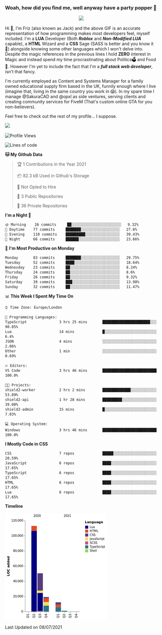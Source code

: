 ### Woah, how did you find me, well anyway have a party popper 🎉

<p align="center">
  <img  src="https://66.media.tumblr.com/d2766024a15e8c140bf20f314664eed2/d1615166bf58615c-d8/s400x600/aabc473a64edc43599d5345fd1e9e792d66ecc48.gifv">
</p>

Hi :wave:, I'm Friz (also known as Jack) and the above GIF is an accurate representation of how programming makes most developers feel, myself included. I'm a **LUA** Developer (Both ***Roblox*** and ***Non-Modified LUA*** capable), a **HTML** Wizard and a **CSS** Sage (SASS is better and you know it :pray:) alongside knowing some other languages which I won't delve into. Despite the magic references in the previous lines I hold **ZERO** interest in Magic and instead spend my time procrastinating about Politics🗳️ and Food🍔. However I'm yet to include the fact that I'm a ***full stack web developer***, isn't that fancy.

I'm currently employed as Content and Systems Manager for a family owned educational supply firm based in the UK, funnily enough where I live (imagine that, living in the same country you work in 😱). In my spare time I manage @SakuraCAD and @opxl as side ventures, serving clients and creating community services for FiveM (That's custom online GTA for you non-believers).

Feel free to check out the rest of my profile... I suppose.

<a href="https://github.com/anuraghazra/github-readme-stats">
  <img  src="https://github-readme-stats.vercel.app/api?username=JackOPXL&count_private=true&show_icons=true&theme=tokyonight" />
</a>



<!--START_SECTION:waka-->
![Profile Views](http://img.shields.io/badge/Profile%20Views-0-blue)

![Lines of code](https://img.shields.io/badge/From%20Hello%20World%20I%27ve%20Written-195571%20lines%20of%20code-blue)

**🐱 My Github Data** 

> 🏆 1 Contributions in the Year 2021
 > 
> 📦 82.3 kB Used in Github's Storage 
 > 
> 🚫 Not Opted to Hire
 > 
> 📜 3 Public Repositories 
 > 
> 🔑 36 Private Repositories  
 > 
**I'm a Night 🦉** 

```text
🌞 Morning    26 commits     ██░░░░░░░░░░░░░░░░░░░░░░░   9.32% 
🌆 Daytime    77 commits     ███████░░░░░░░░░░░░░░░░░░   27.6% 
🌃 Evening    110 commits    █████████░░░░░░░░░░░░░░░░   39.43% 
🌙 Night      66 commits     ██████░░░░░░░░░░░░░░░░░░░   23.66%

```
📅 **I'm Most Productive on Monday** 

```text
Monday       83 commits     ███████░░░░░░░░░░░░░░░░░░   29.75% 
Tuesday      52 commits     ████░░░░░░░░░░░░░░░░░░░░░   18.64% 
Wednesday    23 commits     ██░░░░░░░░░░░░░░░░░░░░░░░   8.24% 
Thursday     24 commits     ██░░░░░░░░░░░░░░░░░░░░░░░   8.6% 
Friday       26 commits     ██░░░░░░░░░░░░░░░░░░░░░░░   9.32% 
Saturday     39 commits     ███░░░░░░░░░░░░░░░░░░░░░░   13.98% 
Sunday       32 commits     ██░░░░░░░░░░░░░░░░░░░░░░░   11.47%

```


📊 **This Week I Spent My Time On** 

```text
⌚︎ Time Zone: Europe/London

💬 Programming Languages: 
TypeScript               3 hrs 25 mins       ██████████████████████░░░   90.85% 
Lua                      14 mins             █░░░░░░░░░░░░░░░░░░░░░░░░   6.4% 
JSON                     4 mins              ░░░░░░░░░░░░░░░░░░░░░░░░░   2.06% 
Other                    1 min               ░░░░░░░░░░░░░░░░░░░░░░░░░   0.69%

🔥 Editors: 
VS Code                  3 hrs 46 mins       █████████████████████████   100.0%

🐱‍💻 Projects: 
shield2-worker           2 hrs 2 mins        █████████████░░░░░░░░░░░░   53.89% 
shield2-api              1 hr 28 mins        █████████░░░░░░░░░░░░░░░░   39.08% 
shield2-admin            15 mins             █░░░░░░░░░░░░░░░░░░░░░░░░   7.03%

💻 Operating System: 
Windows                  3 hrs 46 mins       █████████████████████████   100.0%

```

**I Mostly Code in CSS** 

```text
CSS                      7 repos             █████░░░░░░░░░░░░░░░░░░░░   20.59% 
JavaScript               6 repos             ████░░░░░░░░░░░░░░░░░░░░░   17.65% 
TypeScript               6 repos             ████░░░░░░░░░░░░░░░░░░░░░   17.65% 
HTML                     6 repos             ████░░░░░░░░░░░░░░░░░░░░░   17.65% 
Lua                      6 repos             ████░░░░░░░░░░░░░░░░░░░░░   17.65%

```


**Timeline**

![Chart not found](https://raw.githubusercontent.com/JackOPXL/JackOPXL/master/charts/bar_graph.png) 


 Last Updated on 08/07/2021
<!--END_SECTION:waka-->

